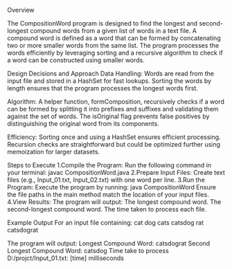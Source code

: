 Overview

The CompositionWord program is designed to find the longest and second-longest compound words from a given list of words in a text file. A compound word is defined as a word that can be formed by concatenating two or more smaller words from the same list. The program processes the words efficiently by leveraging sorting and a recursive algorithm to check if a word can be constructed using smaller words.

Design Decisions and Approach
Data Handling:
Words are read from the input file and stored in a HashSet for fast lookups.
Sorting the words by length ensures that the program processes the longest words first.

Algorithm:
A helper function, formComposition, recursively checks if a word can be formed by splitting it into prefixes and suffixes and validating them against the set of words.
The isOriginal flag prevents false positives by distinguishing the original word from its components.

Efficiency:
Sorting once and using a HashSet ensures efficient processing.
Recursion checks are straightforward but could be optimized further using memoization for larger datasets.

Steps to Execute
1.Compile the Program: Run the following command in your terminal:
javac CompositionWord.java
2.Prepare Input Files: Create text files (e.g., Input_01.txt, Input_02.txt) with one word per line.
3.Run the Program: Execute the program by running:
java CompositionWord
Ensure the file paths in the main method match the location of your input files.
4.View Results: The program will output:
The longest compound word.
The second-longest compound word.
The time taken to process each file.

Example Output
For an input file containing:
cat
dog
cats
catsdog
rat
catsdograt

The program will output:
Longest Compound Word: catsdograt
Second Longest Compound Word: catsdog
Time take to process D:/projct/Input_01.txt: [time] milliseconds
